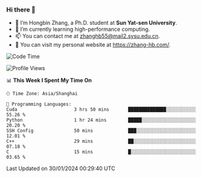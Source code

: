 ### Hi there 👋

- 🔭 I’m Hongbin Zhang, a Ph.D. student at **Sun Yat-sen University**.
- 🌱 I’m currently learning high-performance computing.
- 📫 You can contact me at zhanghb55@mail2.sysu.edu.cn.
- 👀 You can visit my personal website at https://zhang-hb.com/.

<!--START_SECTION:waka-->
![Code Time](http://img.shields.io/badge/Code%20Time-301%20hrs%2052%20mins-blue)

![Profile Views](http://img.shields.io/badge/Profile%20Views-0-blue)

📊 **This Week I Spent My Time On** 

```text
🕑︎ Time Zone: Asia/Shanghai

💬 Programming Languages: 
Cuda                     3 hrs 50 mins       ██████████████░░░░░░░░░░░   55.26 % 
Python                   1 hr 24 mins        █████░░░░░░░░░░░░░░░░░░░░   20.20 % 
SSH Config               50 mins             ███░░░░░░░░░░░░░░░░░░░░░░   12.01 % 
C++                      29 mins             ██░░░░░░░░░░░░░░░░░░░░░░░   07.18 % 
C                        15 mins             █░░░░░░░░░░░░░░░░░░░░░░░░   03.65 % 
```


 Last Updated on 30/01/2024 00:29:40 UTC
<!--END_SECTION:waka-->
